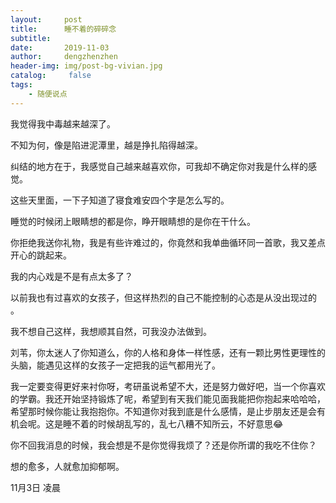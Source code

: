 ```yaml
---
layout:     post
title:      睡不着的碎碎念
subtitle:   
date:       2019-11-03
author:     dengzhenzhen
header-img: img/post-bg-vivian.jpg
catalog: 	 false
tags:
    - 随便说点
---
```


我觉得我中毒越来越深了。

不知为何，像是陷进泥潭里，越是挣扎陷得越深。

纠结的地方在于，我感觉自己越来越喜欢你，可我却不确定你对我是什么样的感觉。

这些天里面，一下子知道了寝食难安四个字是怎么写的。

睡觉的时候闭上眼睛想的都是你，睁开眼睛想的是你在干什么。

你拒绝我送你礼物，我是有些许难过的，你竟然和我单曲循环同一首歌，我又差点开心的跳起来。

我的内心戏是不是有点太多了？

以前我也有过喜欢的女孩子，但这样热烈的自己不能控制的心态是从没出现过的 。

我不想自己这样，我想顺其自然，可我没办法做到。

刘苇，你太迷人了你知道么，你的人格和身体一样性感，还有一颗比男性更理性的头脑，能遇见这样的女孩子一定把我的运气都用光了。

我一定要变得更好来衬你呀，考研虽说希望不大，还是努力做好吧，当一个你喜欢的学霸。我还开始坚持锻炼了呢，希望到有天我们能见面我能把你抱起来哈哈哈，希望那时候你能让我抱抱你。不知道你对我到底是什么感情，是止步朋友还是会有机会呢。这是睡不着的时候胡乱写的，乱七八糟不知所云，不好意思😂

你不回我消息的时候，我会想是不是你觉得我烦了？还是你所谓的我吃不住你？

想的愈多，人就愈加抑郁啊。

11月3日 凌晨